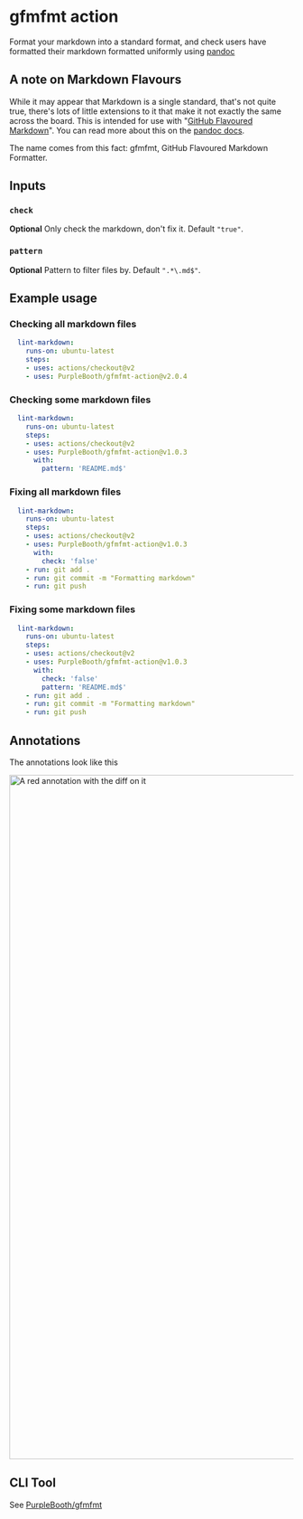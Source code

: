 # gfmfmt action

Format your markdown into a standard format, and check users have
formatted their markdown formatted uniformly using
[pandoc](https://pandoc.org/)

## A note on Markdown Flavours

While it may appear that Markdown is a single standard, that's not quite
true, there's lots of little extensions to it that make it not exactly
the same across the board. This is intended for use with "[GitHub
Flavoured
Markdown](https://docs.github.com/en/github/writing-on-github)". You can
read more about this on the [pandoc
docs](https://pandoc.org/MANUAL.html#markdown-variants).

The name comes from this fact: gfmfmt, GitHub Flavoured Markdown
Formatter.

## Inputs

### `check`

**Optional** Only check the markdown, don't fix it. Default `"true"`.

### `pattern`

**Optional** Pattern to filter files by. Default `".*\.md$"`.

## Example usage

### Checking all markdown files

``` yaml
  lint-markdown:
    runs-on: ubuntu-latest
    steps:
    - uses: actions/checkout@v2
    - uses: PurpleBooth/gfmfmt-action@v2.0.4
```

### Checking some markdown files

``` yaml
  lint-markdown:
    runs-on: ubuntu-latest
    steps:
    - uses: actions/checkout@v2
    - uses: PurpleBooth/gfmfmt-action@v1.0.3
      with:
        pattern: 'README.md$'
```

### Fixing all markdown files

``` yaml
  lint-markdown:
    runs-on: ubuntu-latest
    steps:
    - uses: actions/checkout@v2
    - uses: PurpleBooth/gfmfmt-action@v1.0.3
      with:
        check: 'false'
    - run: git add . 
    - run: git commit -m "Formatting markdown"
    - run: git push
```

### Fixing some markdown files

``` yaml
  lint-markdown:
    runs-on: ubuntu-latest
    steps:
    - uses: actions/checkout@v2
    - uses: PurpleBooth/gfmfmt-action@v1.0.3
      with:
        check: 'false'
        pattern: 'README.md$'
    - run: git add . 
    - run: git commit -m "Formatting markdown"
    - run: git push
```

## Annotations

The annotations look like this

<img width="1211" alt="A red annotation with the diff on it" src="https://user-images.githubusercontent.com/133327/121780729-f2e1f580-cba1-11eb-971e-b6c64661af3f.png">

## CLI Tool

See [PurpleBooth/gfmfmt](https://github.com/PurpleBooth/gfmfmt)
